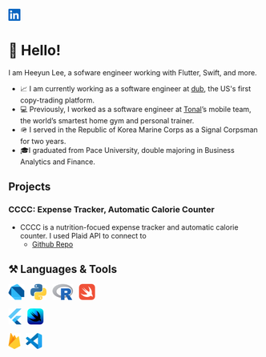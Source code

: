 <a href="https://www.linkedin.com/in/heeyunlee/"><img src="readme_assets/linkedin.svg" height="24"></img></a>
&nbsp;

# 👋 Hello!

I am Heeyun Lee, a sofware engineer working with Flutter, Swift, and more.

- 📈 I am currently working as a software engineer at [dub](https://www.dubapp.com/), the US's first copy-trading platform.
- 💻 Previously, I worked as a software engineer at [Tonal](https://www.tonal.com/)’s mobile team, the world’s smartest home gym and personal trainer.
- 🪖 I served in the Republic of Korea Marine Corps as a Signal Corpsman for two years.
- 🎓I graduated from Pace University, double majoring in Business Analytics and Finance.

## Projects

### CCCC: Expense Tracker, Automatic Calorie Counter

- CCCC is a nutrition-focued expense tracker and automatic calorie counter. I used Plaid API to connect to
  - [Github Repo](https://github.com/heeyunlee/cccc)

## ⚒️ Languages & Tools

<a href="https://dart.dev/"><img src="readme_assets/dart.svg" height="32"></img></a>
&nbsp;
<a href="https://www.python.org/"><img src="readme_assets/python.svg" height="32"></img></a>
&nbsp;
<a href="https://www.r-project.org/"><img src="readme_assets/r.svg" height="32"></img></a>
&nbsp;
<a href="https://developer.apple.com/swift/"><img src="readme_assets/swift.svg" height="32"></img></a>
&nbsp;

<a href="https://flutter.dev/"><img src="readme_assets/flutter.svg" height="32"></img></a>
&nbsp;
<a href="https://developer.apple.com/xcode/swiftui/"><img src="readme_assets/swiftui.png" height="32"></img></a>
&nbsp;

<a href="https://firebase.google.com/"><img src="readme_assets/firebase.svg" height="32"></img></a>
&nbsp;
<a href="https://code.visualstudio.com/"><img src="readme_assets/vscode.svg" height="32"></img></a>
&nbsp;

[Business Analytics]: https://www.pace.edu/program/business-analytics-bba
